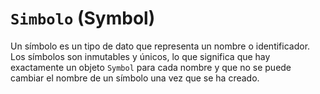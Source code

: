 # `Simbolo` (Symbol)

Un símbolo es un tipo de dato que representa un nombre o identificador. Los símbolos son inmutables y únicos, lo que significa que hay exactamente un objeto `Symbol` para cada nombre y que no se puede cambiar el nombre de un símbolo una vez que se ha creado.

